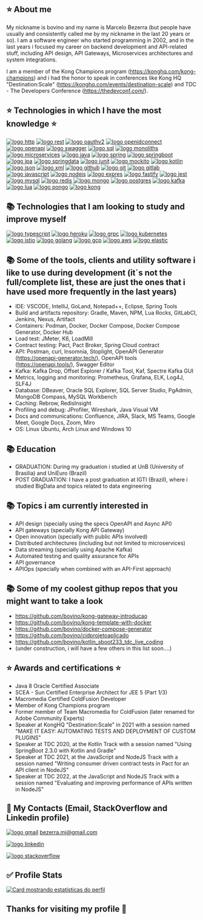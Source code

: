 <!--
PARABENS!!! Você encontrou Rick Astley. 
A partir de agora ele:
nunca vai desistir de você,
nunca vai te desapontar, 
nunca vai te trair e te deixar,
nunca vai te fazer chorar,
nunca vai dizer adeus,
nunca vai mentir e te magoar.
 
⠀⠀⠀⠀⠀⠀⠀⠀⠀⠀⠀⠀⣀⡀⠀⠀⠀⠀⠀⠀⠀⠀⠀⠀⠀⠀⠀⠀⠀⠀⠀⠀⠀⠀
⠀⠀⠀⠀⠀⠀⠀⠀⢀⣶⣿⣿⣿⣿⣿⣄⠀⠀⠀⠀⠀⠀⠀⠀⠀⠀⠀⠀⠀⠀⠀⠀⠀⠀
⠀⠀⠀⠀⠀⠀⠀⢀⣿⣿⣿⠿⠟⠛⠻⣿⠆⠀⠀⠀⠀⠀⠀⠀⠀⠀⠀⠀⠀⠀⠀⠀⠀⠀
⠀⠀⠀⠀⠀⠀⠀⢸⣿⣿⣿⣆⣀⣀⠀⣿⠂⠀⠀⠀⠀⠀⠀⠀⠀⠀⠀⠀⠀⠀⠀⠀⠀⠀
⠀⠀⠀⠀⠀⠀⠀⢸⠻⣿⣿⣿⠅⠛⠋⠈⠀⠀⠀⠀⠀⠀⠀⠀⠀⠀⠀⠀⠀⠀⠀⠀⠀⠀
⠀⠀⠀⠀⠀⠀⠀⠘⢼⣿⣿⣿⣃⠠⠀⠀⠀⠀⠀⠀⠀⠀⠀⠀⠀⠀⠀⠀⠀⠀⠀⠀⠀⠀
⠀⠀⠀⠀⠀⠀⠀⠀⠀⣿⣿⣟⡿⠃⠀⠀⠀⠀⠀⠀⠀⠀⠀⠀⠀⠀⠀⠀⠀⠀⠀⠀⠀⠀
⠀⠀⠀⠀⠀⠀⠀⠀⠀⣛⣛⣫⡄⠀⢸⣦⣀⠀⠀⠀⠀⠀⠀⠀⠀⠀⠀⠀⠀⠀⠀⠀⠀⠀
⠀⠀⠀⢀⣠⣴⣾⡆⠸⣿⣿⣿⡷⠂⠨⣿⣿⣿⣿⣶⣦⣤⣀⠀⠀⠀⠀⠀⠀⠀⠀⠀⠀⠀
⠀⣤⣾⣿⣿⣿⣿⡇⢀⣿⡿⠋⠁⢀⡶⠪⣉⢸⣿⣿⣿⣿⣿⣇⠀⠀⠀⠀⠀⠀⠀⠀⠀⠀
⢀⣿⣿⣿⣿⣿⣿⣿⣿⡏⢸⣿⣷⣿⣿⣷⣦⡙⣿⣿⣿⣿⣿⡏⠀⠀⠀⠀⠀⠀⠀⠀⠀⠀
⠈⣿⣿⣿⣿⣿⣿⣿⣿⣇⢸⣿⣿⣿⣿⣿⣷⣦⣿⣿⣿⣿⣿⡇⠀⠀⠀⠀⠀⠀⠀⠀⠀⠀
⢠⣿⣿⣿⣿⣿⣿⣿⣿⣿⣿⣿⣿⣿⣿⣿⣿⣿⣿⣿⣿⣿⣿⡇⠀⠀⠀⠀⠀⠀⠀⠀⠀⠀
⢸⣿⣿⣿⣿⣿⣿⣿⣿⣿⣿⣿⣿⣿⣿⣿⣿⣿⣿⣿⣿⣿⣿⣿⣄⠀⠀⠀⠀⠀⠀⠀⠀⠀
⠸⣿⣿⣿⣿⣿⣿⣿⣿⣿⣿⣿⣿⣿⣿⣿⣿⣿⣿⣿⣿⣿⣿⣿⣿⠀⠀⠀⠀⠀⠀⠀⠀⠀
⣠⣿⣿⣿⣿⣿⣿⣿⣿⣿⣿⣿⣿⣿⣿⣿⣿⣿⣿⣿⣿⣿⣿⣿⡿⠀⠀⠀⠀⠀⠀⠀⠀⠀
⣿⣿⣿⣿⣿⣿⣿⣿⣿⣿⣿⣿⣿⣿⣿⣿⣿⣿⣿⣿⣿⣿⣿⣿⠃⠀⠀⠀⠀⠀⠀⠀⠀⠀
⢹⣿⣵⣾⣿⣿⣿⣿⣿⣿⣿⣿⣿⣿⣿⣿⣿⣿⣿⣿⣿⣿⣯⡁⠀⠀⠀
-->
## :star: About me ##
My nickname is bovino and my name is Marcelo Bezerra (but people have usually and consistently called me by my nickname in the last 20 years or so). 
I am a software engineer who started programming in 2002, and in the last years i focused my career on backend development and API-related stuff, including API design, API Gateways, 
Microservices architectures and system integrations. 

I am a member of the Kong Champions program (https://konghq.com/kong-champions) and i had the honor to speak in conferences like Kong HQ "Destination:Scale" (https://konghq.com/events/destination-scale) 
and TDC - The Developers Conference (https://thedevconf.com/). 

## :star: Technologies in which I have the most knowledge :star: ##

[![logo http](https://img.shields.io/badge/HTTP-5E5C5C?style=for-the-badge&logo=http&logoColor=white)](#)
[![logo rest](https://img.shields.io/badge/REST-5E5C5C?style=for-the-badge&logo=rest&logoColor=white)](#)
[![logo oauthv2](https://img.shields.io/badge/OAuthv2-5E5C5C?style=for-the-badge&logo=oauth2&logoColor=white)](#)
[![logo openidconnect](https://img.shields.io/badge/OpenIdConnect-5E5C5C?style=for-the-badge&logo=openid-connect&logoColor=white)](#)
[![logo openapi](https://img.shields.io/badge/OpenAPI-5E5C5C?style=for-the-badge&logo=open-api&logoColor=white)](#)
[![logo swagger](https://img.shields.io/badge/Swagger-5E5C5C?style=for-the-badge&logo=swagger&logoColor=white)](#)
[![logo sql](https://img.shields.io/badge/SQL-5E5C5C?style=for-the-badge&logo=sql&logoColor=white)](#)
[![logo monoliths](https://img.shields.io/badge/Monoliths-5E5C5C?style=for-the-badge&logo=monoliths&logoColor=white)](#)
[![logo microservices](https://img.shields.io/badge/MicroServices-6DB33F?style=for-the-badge&logo=microservices&logoColor=white)](#)
[![logo java](https://img.shields.io/badge/Java-ED8B00?style=for-the-badge&logo=java&logoColor=white)](#)
[![logo spring](https://img.shields.io/badge/Spring-6DB33F?style=for-the-badge&logo=spring&logoColor=white)](#)
[![logo springboot](https://img.shields.io/badge/Spring_Boot-F2F4F9?style=for-the-badge&logo=spring-boot)](#)
[![logo jpa](https://img.shields.io/badge/JPA-F2F4F9?style=for-the-badge&logo=jpa)](#)
[![logo springdata](https://img.shields.io/badge/SpringData-F2F4F9?style=for-the-badge&logo=spring-data)](#)
[![logo junit](https://img.shields.io/badge/JUnit-F2F4F9?style=for-the-badge&logo=junit)](#)
[![logo mockito](https://img.shields.io/badge/Mockito-F2F4F9?style=for-the-badge&logo=mockito)](#)
[![logo kotlin](https://img.shields.io/badge/Kotlin-ED8B00?style=for-the-badge&logo=kotlin&logoColor=white)](#)
[![logo json](https://img.shields.io/badge/json-5E5C5C?style=for-the-badge&logo=json&logoColor=white)](#)
[![logo xml](https://img.shields.io/badge/xml-5E5C5C?style=for-the-badge&logo=xml&logoColor=white)](#)
[![logo github](https://img.shields.io/badge/GitHub-100000?style=for-the-badge&logo=github&logoColor=white)](#)
[![logo git](https://img.shields.io/badge/Git-100000?style=for-the-badge&logo=git&logoColor=white)](#)
[![logo gitlab](https://img.shields.io/badge/GitLab-100000?style=for-the-badge&logo=gitlab&logoColor=white)](#)
[![logo javascript](https://img.shields.io/badge/JavaScript-F7DF1E?style=for-the-badge&logo=javascript&logoColor=black)](#)
[![logo nodejs](https://img.shields.io/badge/Node.js-339933?style=for-the-badge&logo=nodedotjs&logoColor=white)](#)
[![logo expres](https://img.shields.io/badge/Express-5E5C5C?style=for-the-badge&logo=express&logoColor=white)](#)
[![logo fastify](https://img.shields.io/badge/Fastify-5E5C5C?style=for-the-badge&logo=fastify&logoColor=white)](#)
[![logo jest](https://img.shields.io/badge/Jest-5E5C5C?style=for-the-badge&logo=jest&logoColor=white)](#)
[![logo mysql](https://img.shields.io/badge/MySQL-00000F?style=for-the-badge&logo=mysql&logoColor=white)](#)
[![logo redis](https://img.shields.io/badge/Redis-00000F?style=for-the-badge&logo=redis&logoColor=white)](#)
[![logo mongo](https://img.shields.io/badge/MongoDB-4EA94B?style=for-the-badge&logo=mongodb&logoColor=white)](#)
[![logo postgres](https://img.shields.io/badge/PostgreSQL-316192?style=for-the-badge&logo=postgresql&logoColor=white)](#)
[![logo kafka](https://img.shields.io/badge/Apache_Kafka-231F20?style=for-the-badge&logo=apache-kafka&logoColor=white)](#)
[![logo lua](https://img.shields.io/badge/LUA-5E5C5C?style=for-the-badge&logo=lua&logoColor=white)](#)
[![logo pongo](https://img.shields.io/badge/Pongo-5E5C5C?style=for-the-badge&logo=pongo&logoColor=white)](#)
[![logo kong](https://img.shields.io/badge/KONGAPIGATEWAY-5E5C5C?style=for-the-badge&logo=kong&logoColor=white)](#)

## :books: Technologies that I am looking to study and improve myself ##

[![logo typescript](https://img.shields.io/badge/TypeScript-007ACC?style=for-the-badge&logo=typescript&logoColor=white)](#)
[![logo heroku](https://img.shields.io/badge/Heroku-430098?style=for-the-badge&logo=heroku&logoColor=white)](#)
[![logo grpc](https://img.shields.io/badge/GRPC-007ACC?style=for-the-badge&logo=grpc&logoColor=white)](#)
[![logo kubernetes](https://img.shields.io/badge/Kubernetes-430098?style=for-the-badge&logo=kubernetes&logoColor=white)](#)
[![logo istio](https://img.shields.io/badge/ISTIO-007ACC?style=for-the-badge&logo=istio&logoColor=white)](#)
[![logo golang](https://img.shields.io/badge/Go-00ADD8?style=for-the-badge&logo=go&logoColor=white)](#)
[![logo gcp](https://img.shields.io/badge/Google_Cloud-4285F4?style=for-the-badge&logo=google-cloud&logoColor=white)](#)
[![logo aws](https://img.shields.io/badge/Amazon_AWS-FF9900?style=for-the-badge&logo=amazonaws&logoColor=white)](#)
[![logo elastic](https://img.shields.io/badge/Elastic_Search-005571?style=for-the-badge&logo=elasticsearch&logoColor=white)](#)

## :books: Some of the tools, clients and utility software i like to use during development (it´s not the full/complete list, these are just the ones that i have used more frequently in the last years) ##

- IDE: VSCODE, IntelliJ, GoLand, Notepad++, Eclipse, Spring Tools
- Build and artifacts repository: Gradle, Maven, NPM, Lua Rocks, GitLabCI, Jenkins, Nexus, Artifact
- Containers: Podman, Docker, Docker Compose, Docker Compose Generator, Docker Hub
- Load test: JMeter, K6, LoadMill
- Contract testing: Pact, Pact Broker, Spring Cloud contract
- API: Postman, curl, Insomnia, Stoplight, OpenAPI Generator (https://openapi-generator.tech/), OpenAPI tools (https://openapi.tools/), Swagger Editor
- Kafka: Kafka Drop, Offset Explorer / Kafka Tool, Kaf, Spectre Kafka GUI
- Metrics, logging and monitoring: Prometheus, Grafana, ELK, Log4J, SLF4J
- Database: DBeaver, Oracle SQL Explorer, SQL Server Studio, PgAdmin, MongoDB Compass, MySQL Workbench
- Caching: Rebrow, RedisInsight
- Profiling and debug: JProfiler, Wireshark, Java Visual VM
- Docs and communications: Confluence, JIRA, Slack, MS Teams, Google Meet, Google Docs, Zoom, Miro
- OS: Linux Ubuntu, Arch Linux and Windows 10

## :books: Education ##

- GRADUATION: During my graduation i studied at UnB (University of Brasilia) and UniEuro (Brazil)
- POST GRADUATION: I have a post graduation at IGTI (Brazil), where i studied BigData and topics related to data engineering

## :books: Topics i am currently interested in ##

- API design (specially using the specs OpenAPI and Async API)
- API gateways (specially Kong API Gateway)
- Open innovation (specially with public APIs involved)
- Distributed architectures (including but not limited to microservices)
- Data streaming (specially using Apache Kafka)
- Automated testing and quality assurance for APIs
- API governance
- APIOps (specially when combined with an API-First approach)

## :books: Some of my coolest githup repos that you might want to take a look ##

- https://github.com/bovino/kong-gateway-introducao
- https://github.com/bovino/kong-template-with-docker
- https://github.com/bovino/docker-compose-generator
- https://github.com/bovino/cidprojetoaplicado
- https://github.com/bovino/kotlin_sboot233_tdc_live_coding
- (under construction, i will have a few others in this list soon....)

## :star: Awards and certifications :star: ##

- Java 8 Oracle Certified Associate
- SCEA - Sun Certified Enterprise Architect for JEE 5 (Part 1/3)
- Macromedia Certified ColdFusion Developer
- Member of Kong Champions program
- Former member of Team Macromedia for ColdFusion (later renamed for Adobe Community Experts)
- Speaker at KongHQ "Destination:Scale" in 2021 with a session named "MAKE IT EASY: AUTOMATING TESTS AND DEPLOYMENT OF CUSTOM PLUGINS"
- Speaker at TDC 2020, at the Kotlin Track with a session named "Using SpringBoot 2.3.0 with Kotlin and Gradle"
- Speaker at TDC 2021, at the JavaScript and NodeJS Track with a session named "Writing consumer driven contract tests in Pact for an API client in NodeJS"
- Speaker at TDC 2022, at the JavaScript and NodeJS Track with a session named "Evaluating and improving performance of APIs written in NodeJS"

## 📱 My Contacts (Email, StackOverflow and Linkedin profile) ##

[![logo gmail](https://img.shields.io/badge/Gmail-D14836?style=for-the-badge&logo=gmail&logoColor=white)](mailto:bezerra.mj@gmail.com) bezerra.mj@gmail.com

[![logo linkedin](https://img.shields.io/badge/Linkedin-007ACC?style=for-the-badge&logo=linkedin&logoColor=white)](https://www.linkedin.com/in/bovino/)

[![logo stackoverflow](https://img.shields.io/badge/StackOverFlow-F2F4F9?style=for-the-badge&logo=stackoverflow&logoColor=red)](https://stackoverflow.com/users/2769667/bovino-marcelo-bezerra)

## :white_check_mark: Profile Stats ##

[![Card mostrando estatísticas do perfil](https://github-profile-summary-cards.vercel.app/api/cards/profile-details?username=bovino&theme=solarized_dark)](#)

## Thanks for visiting my profile :wave:
